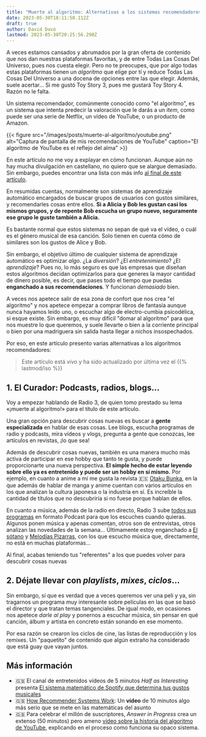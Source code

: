 ```yaml
---
title: "Muerte al algoritmo: Alternativas a los sistemas recomendadores"
date: 2023-05-30T18:11:58.112Z
draft: true
author: David Davó
lastmod: 2023-05-30T20:25:56.290Z
---
```


A veces estamos cansados y abrumados por la gran oferta de contenido que nos
dan nuestras plataformas favoritas, y de entre Todas Las Cosas Del Universo, pues
nos cuesta elegir. Pero no te preocupes, que por algo todas estas plataformas
tienen un _algoritmo_ que elige por tí y reduce Todas Las Cosas Del Universo
a una docena de opciones entre las que elegir. Además, suele acertar... Si me gustó
Toy Story 3, pues me gustará Toy Story 4. Razón no le falta.

Un sistema recomendador, comúnmente conocido como "el algoritmo", es un sistema
que intenta predecir la valoración que le darás a un _ítem_, como puede ser una
serie de Netflix, un vídeo de YouTube, o un producto de Amazon.

{{< figure src="/images/posts/muerte-al-algoritmo/youtube.png" alt="Captura de pantalla de mis recomendaciones de YouTube" caption="El algoritmo de YouTube es el reflejo del alma" >}}

En este artículo no me voy a explayar en cómo funcionan. Aunque aún no hay mucha
divulgación en castellano, no quiero que se alargue demasiado. Sin embargo, puedes
encontrar una lista con más info [al final de este artículo](#más-información).

En resumidas cuentas, normalmente son sistemas de aprendizaje automático
encargados de buscar grupos de usuarios con gustos similares, y recomendarles cosas
entre ellos. **Si a Alicia y Bob les gustan casi los mismos grupos, y de repente
Bob escucha un grupo nuevo, seguramente ese grupo le guste también a Alicia.**

Es bastante normal que estos sistemas no sepan de qué va el vídeo, o cuál es el género
musical de esa canción. Solo tienen en cuenta cómo de similares son los gustos
de Alice y Bob.

Sin embargo, el objetivo último de cualquier sistema de aprendizaje automático
es optimizar _algo_. ¿La _diversión_? ¿El _entretenimiento_? ¿El _aprendizaje_? 
Pues no, lo más seguro
es que las empresas que diseñan estos algoritmos decidan optimizarlos para que
generes la mayor cantidad de dinero posible, es decir, que pases todo el tiempo
que puedas **enganchado a sus recomendaciones**. Y funcionan _demasiado_ bien.

A veces nos apetece salir de esa zona de confort que nos crea "el algoritmo" y
nos apetece empezar a comprar libros de fantasía aunque nunca hayamos leído uno,
o escuchar algo de electro-cumbia psicodélica, si esque existe. 
Sin embargo, es muy difícil "domar al algoritmo"
para que nos muestre lo que queremos, y suele llevarte o bien a la corriente principal
o bien por una madriguera sin salida hasta llegar a nichos insospechados.

Por eso, en este artículo presento varias alternativas a los algoritmos recomendadores:

> Este artículo está _vivo_ y ha sido actualizado por última vez el {{% lastmod/iso %}}

## 1. El Curador: Podcasts, radios, blogs...

Voy a empezar hablando de Radio 3, de quien tomo prestado su lema «¡muerte al algoritmo!» para el título de este artículo.

Una gran opción para descubrir cosas nuevas es buscar a **gente especializada** en hablar de esas cosas. Lee blogs, escucha programas
de radio y podcasts, mira vídeos y vlogs, pregunta a gente que conozcas, lee artículos en revistas, ¡lo que sea!

Además de descubrir cosas nuevas, también es una manera mucho más activa de participar en ese hobby que tanto te gusta,
y puede proporcionarte una nueva perspectiva. **El simple hecho de estar leyendo sobre ello ya es entretenido y puede ser un hobby
en sí mismo.** Por ejemplo, en cuanto a anime a mí me gusta la revista :es: [Otaku Bunka](https://otakubunka.com), en la que además de hablar de manga y anime cuentan con varios artículos en los que analizan la cultura japonesa o la industria en sí.
Es increíble la cantidad de títulos que no descubriría si no fuese porque hablan de ellos.

En cuanto a música, además de la radio en directo, Radio 3 sube [todos sus programas](https://www.rtve.es/play/radio/radio-3) en formato Podcast
para que los escuches cuando quieras. Algunos ponen música y apenas comentan, otros son de entrevistas, otros analizan las novedades de la semana...
Últimamente estoy enganchado a [El sótano](https://www.rtve.es/play/audios/el-sotano/) y [Melodías Pizarras](https://www.rtve.es/play/audios/melodias-pizarras/), con los que escucho música que, directamente, no está en muchas plataformas...

Al final, acabas teniendo tus "referentes" a los que puedes volver para descubrir cosas nuevas

## 2. Déjate llevar con _playlists_, _mixes_, _ciclos_...

Sin embargo, sí que es verdad que a veces queremos ver una peli y ya, sin tragarnos un programa muy interesante sobre
películas en las que se basó el director y que tratan temas tangenciales. De igual modo, en ocasiones nos apetece _darle
al play_ y ponernos a escuchar música, sin pensar en qué canción, álbum y artista en concreto están sonando en ese momento.

Por esa razón se crearon los ciclos de cine, las listas de reproducción y los remixes. Un "paquetito" de contenido que
algún extraño ha considerado que está guay que vayan juntos.

## Más información
- :uk: El canal de entretenidos vídeos de 5 minutos _Half as Interesting_ presenta [El sistema matemático de Spotify que determina tus gustos musicales](https://www.youtube.com/watch?v=RzuvZDSmIco)
- :uk: [How Recommender Systems Work](https://youtu.be/n3RKsY2H-NE): Un **vídeo** de 10 minutos algo más serio que se mete en las matemáticas del asunto
- :uk: Para celebrar el millón de suscriptores, _Answer in Progress_ crea un extenso (50 minutos) pero ameno [vídeo sobre la historia del algoritmo de YouTube](https://youtu.be/r1N81RRQ4ec), explicando en el proceso como funciona su opaco sistema.

